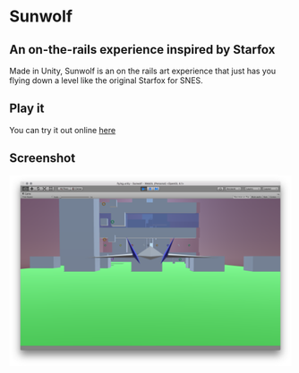 # Sunwolf
## An on-the-rails experience inspired by Starfox
Made in Unity, Sunwolf is an on the rails art experience that just has you flying down a level like the original Starfox for SNES.

## Play it
You can try it out online [here](http://linkcable.github.io/Sunwolf/)

## Screenshot
![Start of game](/Images/start.png "Opening Scene")
